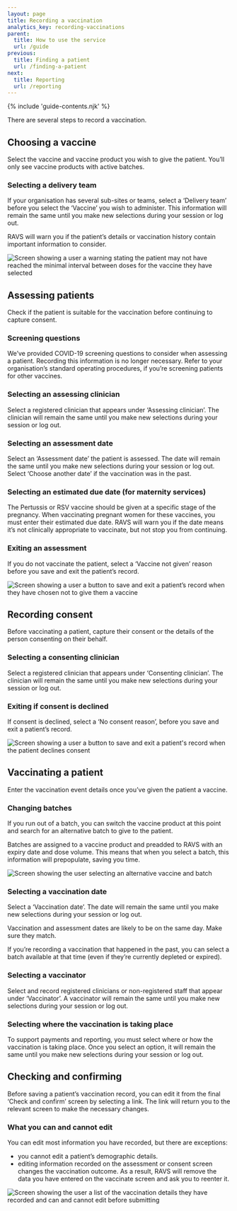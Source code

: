 ```yaml
---
layout: page
title: Recording a vaccination
analytics_key: recording-vaccinations
parent:
  title: How to use the service
  url: /guide
previous:
  title: Finding a patient
  url: /finding-a-patient
next:
  title: Reporting
  url: /reporting
---
```


{% include 'guide-contents.njk' %}

There are several steps to record a vaccination.

## Choosing a vaccine

Select the vaccine and vaccine product you wish to give the patient. You’ll only see vaccine products with active batches.

### Selecting a delivery team

If your organisation has several sub-sites or teams, select a ‘Delivery team’ before you select the ‘Vaccine’ you wish to administer. This information will remain the same until you make new selections during your session or log out.

RAVS will warn you if the patient’s details or vaccination history contain important information to consider.

![Screen showing a user a warning stating the patient may not have reached the minimal interval between doses for the vaccine they have selected](/images/choose-vaccine-warning.png)

## Assessing patients

Check if the patient is suitable for the vaccination before continuing to capture consent.

### Screening questions

We’ve provided COVID-19 screening questions to consider when assessing a patient. Recording this information is no longer necessary. Refer to your organisation’s standard operating procedures, if you’re screening patients for other vaccines.

### Selecting an assessing clinician

Select a registered clinician that appears under ‘Assessing clinician’. The clinician will remain the same until you make new selections during your session or log out.

### Selecting an assessment date

Select an ‘Assessment date’ the patient is assessed. The date will remain the same until you make new selections during your session or log out. Select ‘Choose another date’ if the vaccination was in the past.

### Selecting an estimated due date (for maternity services)

The Pertussis or RSV vaccine should be given at a specific stage of the pregnancy. When vaccinating pregnant women for these vaccines, you must enter their estimated due date. RAVS will warn you if the date means it’s not clinically appropriate to vaccinate, but not stop you from continuing.

### Exiting an assessment

If you do not vaccinate the patient, select a ‘Vaccine not given’ reason before you save and exit the patient’s record.

![Screen showing a user a button to save and exit a patient’s record when they have chosen not to give them a vaccine](/images/assess-the-patient.png)

## Recording consent

Before vaccinating a patient, capture their consent or the details of the person consenting on their behalf.

### Selecting a consenting clinician

Select a registered clinician that appears under ‘Consenting clinician’. The clinician will remain the same until you make new selections during your session or log out.

### Exiting if consent is declined

If consent is declined, select a ‘No consent reason’, before you save and exit a patient’s record.

![Screen showing a user a button to save and exit a patient's record when the patient declines consent](/images/consent-not-given.png)

## Vaccinating a patient

Enter the vaccination event details once you’ve given the patient a vaccine.

### Changing batches

If you run out of a batch, you can switch the vaccine product at this point and search for an alternative batch to give to the patient.

Batches are assigned to a vaccine product and preadded to RAVS with an expiry date and dose volume. This means that when you select a batch, this information will prepopulate, saving you time.

![Screen showing the user selecting an alternative vaccine and batch](/images/vaccinate.png)

### Selecting a vaccination date

Select a ‘Vaccination date’. The date will remain the same until you make new selections during your session or log out.

Vaccination and assessment dates are likely to be on the same day. Make sure they match.

If you’re recording a vaccination that happened in the past, you can select a batch available at that time (even if they’re currently depleted or expired).

### Selecting a vaccinator

Select and record registered clinicians or non-registered staff that appear under ‘Vaccinator’. A vaccinator will remain the same until you make new selections during your session or log out.

### Selecting where the vaccination is taking place

To support payments and reporting, you must select where or how the vaccination is taking place. Once you select an option, it will remain the same until you make new selections during your session or log out.

## Checking and confirming

Before saving a patient’s vaccination record, you can edit it from the final ‘Check and confirm’ screen by selecting a link. The link will return you to the relevant screen to make the necessary changes.

### What you can and cannot edit

You can edit most information you have recorded, but there are exceptions:

* you cannot edit a patient’s demographic details.
* editing information recorded on the assessment or consent screen changes the vaccination outcome. As a result, RAVS will remove the data you have entered on the vaccinate screen and ask you to reenter it.

![Screen showing the user a list of the vaccination details they have recorded and can and cannot edit before submitting](/images/check-and-confirm.png)
